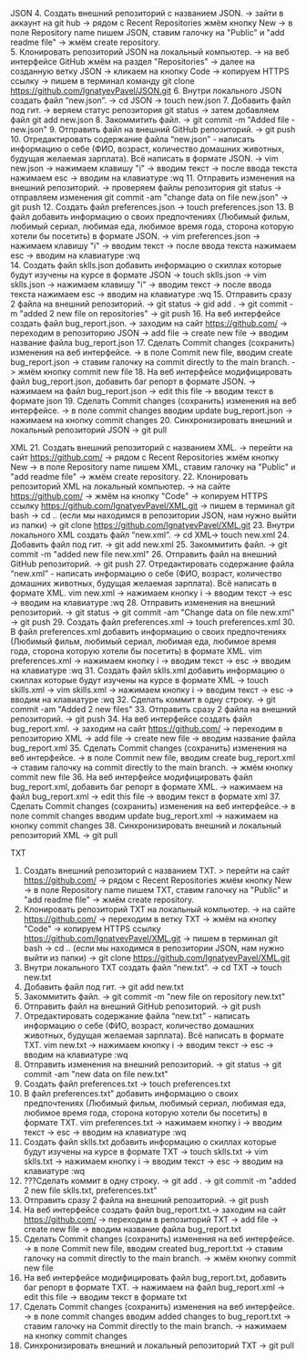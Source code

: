 JSON
4. Создать внешний репозиторий c названием JSON. -> зайти в аккаунт на git hub -> рядом с Recent Repositories жмём кнопку New -> в поле Repository name пишем JSON, ставим галочку на "Public" и "add readme file" -> жмём create repository.  
5. Клонировать репозиторий JSON на локальный компьютер. -> на веб интерфейсе GitHub жмём на раздел "Repositories" -> далее на созданную ветку JSON -> кликаем на кнопку Code -> копируем HTTPS ссылку -> пишем в терминал команду git clone https://github.com/IgnatyevPavel/JSON.git
6. Внутри локального JSON создать файл “new.json”. -> cd JSON -> touch new.json
7. Добавить файл под гит. -> веряем статус репозитория git status -> затем добавляем файл git add new.json
8. Закоммитить файл. -> git commit -m "Added file -new.json"
9. Отправить файл на внешний GitHub репозиторий. -> git push
10. Отредактировать содержание файла “new.json” - написать информацию о себе (ФИО, возраст, количество домашних животных, будущая желаемая зарплата). Всё написать в формате JSON. 
-> vim new.json -> нажимаем клавишу "i" -> вводим текст -> после ввода текста нажимаем esc -> вводим на клавиатуре :wq 
11. Отправить изменения на внешний репозиторий. -> проверяем файлы репозитория git status -> отправляем изменения git commit -am "change data on file new.json" -> git push
12. Создать файл preferences.json -> touch preferences.json 
13. В файл добавить информацию о своих предпочтениях (Любимый фильм, любимый сериал, любимая еда, любимое время года, сторона которую хотели бы посетить) в формате JSON.
-> vim preferences.json -> нажимаем клавишу "i" -> вводим текст -> после ввода текста нажимаем esc -> вводим на клавиатуре :wq  
14. Создать файл sklls.json добавить информацию о скиллах которые будут изучены на курсе в формате JSON -> touch sklls.json -> vim sklls.json -> нажимаем клавишу "i" -> вводим текст -> после ввода текста нажимаем esc -> вводим на клавиатуре :wq 
15. Отправить сразу 2 файла на внешний репозиторий. -> git status -> gid add . -> git commit -m "added 2 new file on repositories" -> git push
16. На веб интерфейсе создать файл bug_report.json. -> заходим на сайт https://github.com/ -> переходим в репозиторию JSON -> add file -> create new file -> вводим название файла bug_report.json 
17. Сделать Commit changes (сохранить) изменения на веб интерфейсе. -> в поле Commit new file, вводим create bug_report.json -> ставим галочку на commit directly to the main branch. -> жмём кнопку commit new file
18. На веб интерфейсе модифицировать файл bug_report.json, добавить баг репорт в формате JSON. -> нажимаем на файл bug_report.json -> edit this file -> вводим текст в формате json 
19. Сделать Commit changes (сохранить) изменения на веб интерфейсе. -> в поле commit changes вводим update bug_report.json -> нажимаем на кнопку commit changes 
20. Синхронизировать внешний и локальный репозиторий JSON -> git pull

XML
 21. Создать внешний репозиторий c названием XML. -> перейти на сайт https://github.com/ -> рядом с Recent Repositories жмём кнопку New -> в поле Repository name пишем XML, ставим галочку на "Public" и "add readme file" -> жмём create repository.
 22. Клонировать репозиторий XML на локальный компьютер. -> на сайте https://github.com/ -> жмём на кнопку "Code" -> копируем HTTPS ссылку https://github.com/IgnatyevPavel/XML.git -> пишем в терминал git bash -> cd .. (если мы находимся в репозитории JSON, нам нужно выйти из папки) -> git clone https://github.com/IgnatyevPavel/XML.git
 23. Внутри локального XML создать файл “new.xml”. -> cd XML-> touch new.xml
 24. Добавить файл под гит. -> git add new.xml
 25. Закоммитить файл. -> git commit -m "added new file new.xml"
 26. Отправить файл на внешний GitHub репозиторий. -> git push
 27. Отредактировать содержание файла “new.xml” - написать информацию о себе (ФИО, возраст, количество домашних животных, будущая желаемая зарплата). Всё написать в формате XML.
vim new.xml -> нажимаем кнопку i -> вводим текст -> esc -> вводим на клавиатуре :wq 
 28. Отправить изменения на внешний репозиторий. -> git status -> git commit -am "Change data on file new.xml" -> git push
 29. Создать файл preferences.xml -> touch preferences.xml
 30. В файл preferences.xml добавить информацию о своих предпочтениях (Любимый фильм, любимый сериал, любимая еда, любимое время года, сторона которую хотели бы посетить) в формате XML.
vim preferences.xml -> нажимаем кнопку i -> вводим текст -> esc -> вводим на клавиатуре :wq 
 31. Создать файл sklls.xml добавить информацию о скиллах которые будут изучены на курсе в формате XML -> touch skills.xml -> vim skills.xml -> нажимаем кнопку i -> вводим текст -> esc -> вводим на клавиатуре :wq 
 32. Сделать коммит в одну строку. -> git commit -am "Added 2 new files"
 33. Отправить сразу 2 файла на внешний репозиторий. -> git push
 34. На веб интерфейсе создать файл bug_report.xml. -> заходим на сайт https://github.com/ -> переходим в репозиторию XML -> add file -> create new file -> вводим название файла bug_report.xml
 35. Сделать Commit changes (сохранить) изменения на веб интерфейсе.  -> в поле Commit new file, вводим create bug_report.xml -> ставим галочку на commit directly to the main branch. -> жмём кнопку commit new file
 36. На веб интерфейсе модифицировать файл bug_report.xml, добавить баг репорт в формате XML. -> нажимаем на файл bug_report.xml -> edit this file -> вводим текст в формате xml
 37. Сделать Commit changes (сохранить) изменения на веб интерфейсе.-> в поле commit changes вводим update bug_report.xml -> нажимаем на кнопку commit changes 
 38. Синхронизировать внешний и локальный репозиторий XML -> git pull

TXT
 1. Создать внешний репозиторий c названием TXT. > перейти на сайт https://github.com/ -> рядом с Recent Repositories жмём кнопку New -> в поле Repository name пишем TXT, ставим галочку на "Public" и "add readme file" -> жмём create repository.
 2. Клонировать репозиторий TXT на локальный компьютер. -> на сайте https://github.com/ -> переходим в ветку TXT -> жмём на кнопку "Code" -> копируем HTTPS ссылку https://github.com/IgnatyevPavel/XML.git -> пишем в терминал git bash -> cd .. (если мы находимся в репозитории JSON, нам нужно выйти из папки) -> git clone https://github.com/IgnatyevPavel/XML.git
 3. Внутри локального TXT создать файл “new.txt”. -> cd TXT -> touch new.txt
 4. Добавить файл под гит. -> git add new.txt
 5. Закоммитить файл. -> git commit -m "new file on repository new.txt"
 6. Отправить файл на внешний GitHub репозиторий. -> git push
 7. Отредактировать содержание файла “new.txt” - написать информацию о себе (ФИО, возраст, количество домашних животных, будущая желаемая зарплата). Всё написать в формате TXT.
 vim new.txt -> нажимаем кнопку i -> вводим текст -> esc -> вводим на клавиатуре :wq 
 8. Отправить изменения на внешний репозиторий. -> git status -> git commit -am "new data on file new.txt"
 9. Создать файл preferences.txt -> touch preferences.txt
 10. В файл preferences.txt” добавить информацию о своих предпочтениях (Любимый фильм, любимый сериал, любимая еда, любимое время года, сторона которую хотели бы посетить) в формате TXT.
 vim preferences.txt -> нажимаем кнопку i -> вводим текст -> esc -> вводим на клавиатуре :wq
 11. Создать файл sklls.txt добавить информацию о скиллах которые будут изучены на курсе в формате TXT -> touch sklls.txt -> vim sklls.txt -> нажимаем кнопку i -> вводим текст -> esc -> вводим на клавиатуре :wq 
 12. ???Сделать коммит в одну строку. -> git add . -> git commit -m "added 2 new file sklls.txt, preferences.txt" 
 13. Отправить сразу 2 файла на внешний репозиторий. -> git push
 14. На веб интерфейсе создать файл bug_report.txt.-> заходим на сайт https://github.com/ -> переходим в репозиторий TXT -> add file -> create new file -> вводим название файла bug_report.txt
 15. Сделать Commit changes (сохранить) изменения на веб интерфейсе. -> в поле Commit new file, вводим created bug_report.txt -> ставим галочку на commit directly to the main branch. -> жмём кнопку commit new file
 16. На веб интерфейсе модифицировать файл bug_report.txt, добавить баг репорт в формате TXT. -> нажимаем на файл bug_report.xml -> edit this file -> вводим текст в формате txt
 17. Сделать Commit changes (сохранить) изменения на веб интерфейсе. -> в поле commit changes вводим added changes to bug_report.txt -> ставим галочку на  Commit directly to the main branch. -> нажимаем на кнопку commit changes 
 18. Синхронизировать внешний и локальный репозиторий TXT -> git pull
